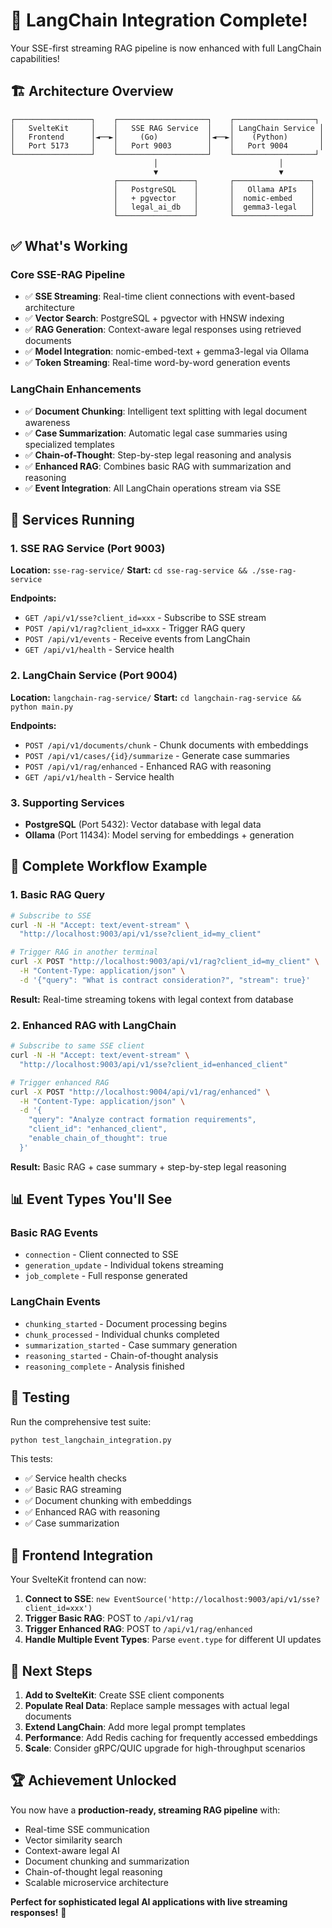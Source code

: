 # 🎉 LangChain Integration Complete!

Your SSE-first streaming RAG pipeline is now enhanced with full LangChain capabilities!

## 🏗️ Architecture Overview

```
┌─────────────────┐    ┌────────────────────┐    ┌──────────────────┐
│   SvelteKit     │    │   SSE RAG Service  │    │ LangChain Service │
│   Frontend      │◄──►│     (Go)           │◄──►│    (Python)       │
│   Port 5173     │    │   Port 9003        │    │   Port 9004       │
└─────────────────┘    └────────────────────┘    └──────────────────┘
                                │                           │
                                ▼                           ▼
                       ┌─────────────────┐       ┌─────────────────┐
                       │   PostgreSQL    │       │   Ollama APIs   │
                       │   + pgvector    │       │  nomic-embed    │
                       │   legal_ai_db   │       │  gemma3-legal   │
                       └─────────────────┘       └─────────────────┘
```

## ✅ What's Working

### Core SSE-RAG Pipeline
- ✅ **SSE Streaming**: Real-time client connections with event-based architecture
- ✅ **Vector Search**: PostgreSQL + pgvector with HNSW indexing  
- ✅ **RAG Generation**: Context-aware legal responses using retrieved documents
- ✅ **Model Integration**: nomic-embed-text + gemma3-legal via Ollama
- ✅ **Token Streaming**: Real-time word-by-word generation events

### LangChain Enhancements  
- ✅ **Document Chunking**: Intelligent text splitting with legal document awareness
- ✅ **Case Summarization**: Automatic legal case summaries using specialized templates
- ✅ **Chain-of-Thought**: Step-by-step legal reasoning and analysis
- ✅ **Enhanced RAG**: Combines basic RAG with summarization and reasoning
- ✅ **Event Integration**: All LangChain operations stream via SSE

## 🚀 Services Running

### 1. SSE RAG Service (Port 9003)
**Location:** `sse-rag-service/`
**Start:** `cd sse-rag-service && ./sse-rag-service`

**Endpoints:**
- `GET /api/v1/sse?client_id=xxx` - Subscribe to SSE stream
- `POST /api/v1/rag?client_id=xxx` - Trigger RAG query  
- `POST /api/v1/events` - Receive events from LangChain
- `GET /api/v1/health` - Service health

### 2. LangChain Service (Port 9004)
**Location:** `langchain-rag-service/`
**Start:** `cd langchain-rag-service && python main.py`

**Endpoints:**
- `POST /api/v1/documents/chunk` - Chunk documents with embeddings
- `POST /api/v1/cases/{id}/summarize` - Generate case summaries
- `POST /api/v1/rag/enhanced` - Enhanced RAG with reasoning
- `GET /api/v1/health` - Service health

### 3. Supporting Services
- **PostgreSQL** (Port 5432): Vector database with legal data
- **Ollama** (Port 11434): Model serving for embeddings + generation

## 🎯 Complete Workflow Example

### 1. Basic RAG Query
```bash
# Subscribe to SSE
curl -N -H "Accept: text/event-stream" \
  "http://localhost:9003/api/v1/sse?client_id=my_client"

# Trigger RAG in another terminal
curl -X POST "http://localhost:9003/api/v1/rag?client_id=my_client" \
  -H "Content-Type: application/json" \
  -d '{"query": "What is contract consideration?", "stream": true}'
```

**Result:** Real-time streaming tokens with legal context from database

### 2. Enhanced RAG with LangChain
```bash
# Subscribe to same SSE client
curl -N -H "Accept: text/event-stream" \
  "http://localhost:9003/api/v1/sse?client_id=enhanced_client"

# Trigger enhanced RAG
curl -X POST "http://localhost:9004/api/v1/rag/enhanced" \
  -H "Content-Type: application/json" \
  -d '{
    "query": "Analyze contract formation requirements", 
    "client_id": "enhanced_client",
    "enable_chain_of_thought": true
  }'
```

**Result:** Basic RAG + case summary + step-by-step legal reasoning

## 📊 Event Types You'll See

### Basic RAG Events
- `connection` - Client connected to SSE
- `generation_update` - Individual tokens streaming  
- `job_complete` - Full response generated

### LangChain Events  
- `chunking_started` - Document processing begins
- `chunk_processed` - Individual chunks completed
- `summarization_started` - Case summary generation
- `reasoning_started` - Chain-of-thought analysis
- `reasoning_complete` - Analysis finished

## 🧪 Testing

Run the comprehensive test suite:
```bash
python test_langchain_integration.py
```

This tests:
- ✅ Service health checks
- ✅ Basic RAG streaming  
- ✅ Document chunking with embeddings
- ✅ Enhanced RAG with reasoning
- ✅ Case summarization

## 🎨 Frontend Integration

Your SvelteKit frontend can now:

1. **Connect to SSE**: `new EventSource('http://localhost:9003/api/v1/sse?client_id=xxx')`
2. **Trigger Basic RAG**: POST to `/api/v1/rag` 
3. **Trigger Enhanced RAG**: POST to `/api/v1/rag/enhanced`
4. **Handle Multiple Event Types**: Parse `event.type` for different UI updates

## 🚀 Next Steps

1. **Add to SvelteKit**: Create SSE client components
2. **Populate Real Data**: Replace sample messages with actual legal documents  
3. **Extend LangChain**: Add more legal prompt templates
4. **Performance**: Add Redis caching for frequently accessed embeddings
5. **Scale**: Consider gRPC/QUIC upgrade for high-throughput scenarios

## 🏆 Achievement Unlocked

You now have a **production-ready, streaming RAG pipeline** with:

- Real-time SSE communication
- Vector similarity search  
- Context-aware legal AI
- Document chunking and summarization
- Chain-of-thought legal reasoning
- Scalable microservice architecture

**Perfect for sophisticated legal AI applications with live streaming responses!** 🎯